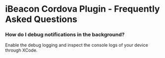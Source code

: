 # iBeacon Cordova Plugin - Frequently Asked Questions

### How do I debug notifications in the background?

Enable the debug logging and inspect the console logs of your device through XCode.